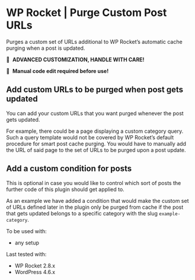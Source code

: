 # WP Rocket | Purge Custom Post URLs

Purges a custom set of URLs additional to WP Rocket’s automatic cache purging when a post is updated.

🚧&#160;&#160;**ADVANCED CUSTOMIZATION, HANDLE WITH CARE!**

📝&#160;&#160;**Manual code edit required before use!**

## Add custom URLs to be purged when post gets updated
You can add your custom URLs that you want purged whenever the post gets updated.

For example, there could be a page displaying a custom category query.
Such a query template would not be covered by WP Rocket’s default procedure for smart post cache purging. You would have to manually add the URL of said page to the set of URLs to be purged upon a post update.

## Add a custom condition for posts
This is optional in case you would like to control which sort of posts the further code of this plugin should get applied to.

As an example we have added a condition that would make the custom set of URLs defined later in the plugin only be purged from cache if the post that gets updated belongs to a specific category with the slug `example-category`.

To be used with:
* any setup

Last tested with:
* WP Rocket 2.8.x
* WordPress 4.6.x
